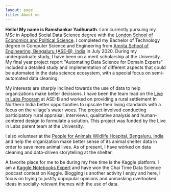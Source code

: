 ```yaml
---
layout: page
title: About me
---
```


**Hello! My name is Ramshankar Yadhunath**. I am currently pursuing my MSc in Applied Social Data Science degree with the [London School of Economics and Political Science](https://www.lse.ac.uk/). I completed my Bachelor of Technology degree in Computer Science and Engineering from [Amrita School of Engineering, Bengaluru (ASE-B), India](https://www.amrita.edu/campus/bengaluru) in July 2020. During my undergraduate study, I have been on a merit scholarship at the University. My final year project report  "Automating Data Science for Domain Experts" included a detailed study and implementation of different aspects that could be automated in the data science ecosystem, with a special focus on semi-automated data cleaning. 

My interests are sharply inclined towards the use of data to help organizations make better decisions. I have been the team lead on the [Live in Labs Program](https://www.amrita.edu/international/live-in-labs) at ASE-B and worked on providing a rural settlement In Northern India better opportunities to upscale their living standards with a focus on the village's water woes. The project involved conducting participatory rural appraisal, interviews, qualitative analysis and human-centered design to formulate a solution. This project was funded by the Live in Labs parent team at the University.

I also volunteer at the [People for Animals Wildlife Hospital, Bengaluru, India](https://peopleforanimalsbangalore.org/) and help the organization make better sense of its animal shelter data in order to save more animal lives. As of present, I have worked on data cleaning and data-driven storytelling at the shelter. 

A favorite place for me to be during my free time is the Kaggle platform. I am a [Kaggle Notebooks Expert](https://www.kaggle.com/thedatabeast) and have won the Chai Time Data Science podcast contest on Kaggle. Blogging is another activity I enjoy and here, I focus on trying to justify unpopular opinions and unmasking overlooked ideas in socially-relevant themes with the use of data.



